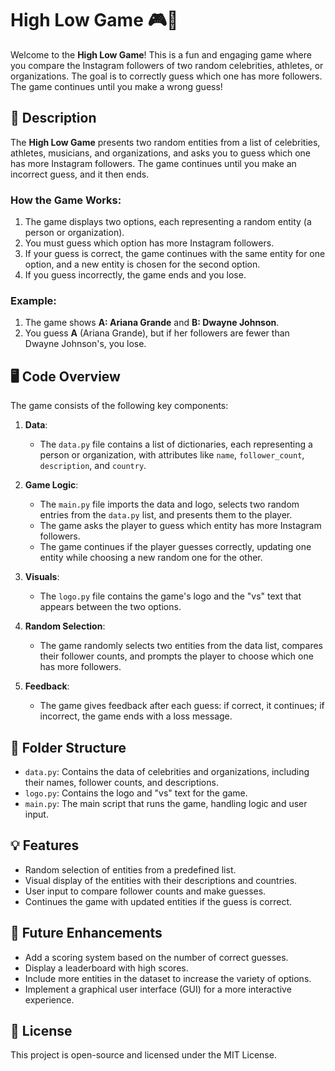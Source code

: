 # High Low Game 🎮📱

Welcome to the **High Low Game**! This is a fun and engaging game where you compare the Instagram followers of two random celebrities, athletes, or organizations. The goal is to correctly guess which one has more followers. The game continues until you make a wrong guess!

## 📝 Description

The **High Low Game** presents two random entities from a list of celebrities, athletes, musicians, and organizations, and asks you to guess which one has more Instagram followers. The game continues until you make an incorrect guess, and it then ends.

### How the Game Works:
1. The game displays two options, each representing a random entity (a person or organization).
2. You must guess which option has more Instagram followers.
3. If your guess is correct, the game continues with the same entity for one option, and a new entity is chosen for the second option.
4. If you guess incorrectly, the game ends and you lose.

### Example:
1. The game shows **A: Ariana Grande** and **B: Dwayne Johnson**.
2. You guess **A** (Ariana Grande), but if her followers are fewer than Dwayne Johnson's, you lose.

## 🖥️ Code Overview

The game consists of the following key components:

1. **Data**:
   - The `data.py` file contains a list of dictionaries, each representing a person or organization, with attributes like `name`, `follower_count`, `description`, and `country`.

2. **Game Logic**:
   - The `main.py` file imports the data and logo, selects two random entries from the `data.py` list, and presents them to the player.
   - The game asks the player to guess which entity has more Instagram followers.
   - The game continues if the player guesses correctly, updating one entity while choosing a new random one for the other.

3. **Visuals**:
   - The `logo.py` file contains the game's logo and the "vs" text that appears between the two options.

4. **Random Selection**:
   - The game randomly selects two entities from the data list, compares their follower counts, and prompts the player to choose which one has more followers.

5. **Feedback**:
   - The game gives feedback after each guess: if correct, it continues; if incorrect, the game ends with a loss message.

## 📂 Folder Structure

- `data.py`: Contains the data of celebrities and organizations, including their names, follower counts, and descriptions.
- `logo.py`: Contains the logo and "vs" text for the game.
- `main.py`: The main script that runs the game, handling logic and user input.

## 💡 Features

- Random selection of entities from a predefined list.
- Visual display of the entities with their descriptions and countries.
- User input to compare follower counts and make guesses.
- Continues the game with updated entities if the guess is correct.

## 🌟 Future Enhancements

- Add a scoring system based on the number of correct guesses.
- Display a leaderboard with high scores.
- Include more entities in the dataset to increase the variety of options.
- Implement a graphical user interface (GUI) for a more interactive experience.

## 📜 License

This project is open-source and licensed under the MIT License.
